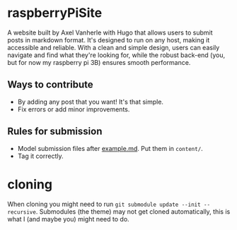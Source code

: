 # raspberryPiSite

A website built by Axel Vanherle with Hugo that allows users to submit posts in markdown format. It's designed to run on any host, making it accessible and reliable. With a clean and simple design, users can easily navigate and find what they're looking for, while the robust back-end (you, but for now my raspberry pi 3B) ensures smooth performance.

## Ways to contribute

- By adding any post that you want! It's that simple.
- Fix errors or add minor improvements.

## Rules for submission

- Model submission files after [example.md](example.md). Put them in `content/`.
- Tag it correctly.

# cloning

When cloning you might need to run `git submodule update --init --recursive`. Submodules (the theme) may not get cloned automatically, this is what I (and maybe you) might need to do.
